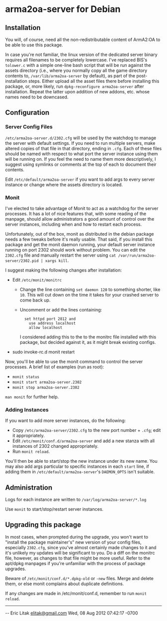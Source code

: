 arma2oa-server for Debian
=========================

## Installation
You will, of course, need all the non-redistributable content of ArmA2:OA to be
able to use this package.

In case you're not familiar, the linux version of the dedicated server binary
requires all filenames to be completely lowercase. I've replaced BIS's `tolower.c`
with a simple one-line bash script that will be run against the assets
directory (i.e., where you normally copy all the game directory contents to,
`/var/lib/arma2oa-server` by default), as part of the post-installation steps.
Either upload all the asset files there before installing this package, or,
more likely, run `dpkg-reconfigure arma2oa-server` after installation. Repeat
the latter upon addition of new addons, etc. whose names need to be downcased.

## Configuration

### Server Config Files
`/etc/arma2oa-server.d/2302.cfg` will be used by the watchdog to manage the
server with default settings. If you need to run multiple servers, make altered
copies of that file in that directory, ending in `.cfg`. Each of these files
should be named with respect to what port the server instance using them will
be running on. If you feel the need to name them more descriptively, I suggest
using symlinks or comments at the top of each to document their contents.

Edit `/etc/default/arma2oa-server` if you want to add args to every server
instance or change where the assets directory is located.

### Monit
I've elected to take advantage of Monit to act as a watchdog for the server
processes. It has a lot of nice features that, with some reading of the
manpage, should allow administrators a good amount of control over the server
instances, including when and how to restart each process.

Unfortunately, out of the box, monit as distributed in the debian package needs
a few tweaks before it's really usable. That said, if you install this package
and get the monit daemon running, your default server instance running on port
2302 should work without problem. You can edit the `2302.cfg` file and manually
restart the server using `cat /var/run/arma2oa-server/2302.pid | xargs kill`.

I suggest making the following changes after installation:

* Edit `/etc/monit/monitrc`

    * Change the line containing `set daemon 120` to something shorter, like `10`.
      This will cut down on the time it takes for your crashed server to come
      back up.
    * Uncomment or add the lines containing:

            set httpd port 2812 and
              use address localhost
              allow localhost

      I considered adding this to the to the monitrc file installed with this
      package, but decided against it, as it might break existing configs.

* sudo invoke-rc.d monit restart

Now, you'll be able to use the monit command to control the server processes. A
brief list of examples (run as root):

* `monit status`
* `monit start arma2oa-server.2302`
* `monit stop arma2oa-server.2302`

`man monit` for further help.

### Adding Instances
If you want to add more server instances, do the following:

* Copy `/etc/arma2oa-server/2302.cfg` to the new port number + `.cfg`; edit it
  appropriately.
* Edit `/etc/monit/conf.d/arma2oa-server` and add a new stanza with all
  instances of 2302 changed appropriately.
* Run `monit reload`.

You'll then be able to start/stop the new instance under its new name. You may
also add args particular to specific instances in each `start` line, if adding
them in `/etc/default/arma2oa-server`'s `DAEMON_OPTS` isn't suitable.

## Administration

Logs for each instance are written to `/var/log/arma2oa-server/*.log`

Use `monit` to start/stop/restart server instances.


## Upgrading this package

In most cases, when prompted during the upgrade, you won't want to "install the
package maintainer's" new version of your config files, especially `2302.cfg`,
since you've almost certainly made changes to it and it's unlikely my updates
will be significant to you. Do a diff on the monitrc file, however, as changes
to that file might be more useful. Refer to the apt/dpkg manpages if you're
unfamiliar with the process of package upgrades.

Beware of `/etc/monit/conf.d/*.dpkg-old` or `-new` files. Merge and
delete them, or else monit complains about duplicate definitions.

If any changes are made in /etc/monit/conf.d, remember to run `monit reload`.


---

 -- Eric Litak <elitak@gmail.com>   Wed, 08 Aug 2012 07:42:17 -0700

